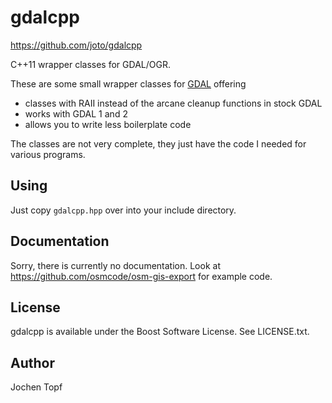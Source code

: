 
# gdalcpp

https://github.com/joto/gdalcpp

C++11 wrapper classes for GDAL/OGR.

These are some small wrapper classes for [GDAL](https://gdal.org) offering
* classes with RAII instead of the arcane cleanup functions in stock GDAL
* works with GDAL 1 and 2
* allows you to write less boilerplate code

The classes are not very complete, they just have the code I needed for
various programs.

## Using

Just copy `gdalcpp.hpp` over into your include directory.


## Documentation

Sorry, there is currently no documentation. Look at
https://github.com/osmcode/osm-gis-export for example code.


## License

gdalcpp is available under the Boost Software License. See LICENSE.txt.


## Author

Jochen Topf


